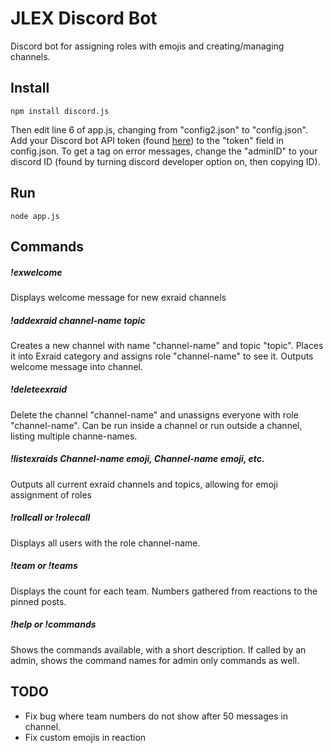 JLEX Discord Bot
====================
Discord bot for assigning roles with emojis and creating/managing channels.

## Install
```
npm install discord.js
```
Then edit line 6 of app.js, changing from "config2.json" to "config.json".
Add your Discord bot API token (found [here](https://discordapp.com/developers/applications/me)) to the "token" field in config.json.
To get a tag on error messages, change the "adminID" to your discord ID (found by turning discord developer option on, then copying ID).
## Run
```
node app.js
```

## Commands

##### !exwelcome
Displays welcome message for new exraid channels

##### !addexraid channel-name topic
Creates a new channel with name "channel-name" and topic "topic". Places it into Exraid category and assigns role "channel-name" to see it. Outputs welcome message into channel.

##### !deleteexraid
Delete the channel "channel-name" and unassigns everyone with role "channel-name". Can be run inside a channel or run outside a channel, listing multiple channe-names.

##### !listexraids Channel-name emoji, Channel-name emoji, etc. 
Outputs all current exraid channels and topics, allowing for emoji assignment of roles

##### !rollcall or !rolecall
Displays all users with the role channel-name.

##### !team or !teams
Displays the count for each team. Numbers gathered from reactions to the pinned posts.

##### !help or !commands
Shows the commands available, with a short description. If called by an admin, shows the command names for admin only commands as well.

## TODO
* Fix bug where team numbers do not show after 50 messages in channel.
* Fix custom emojis in reaction
